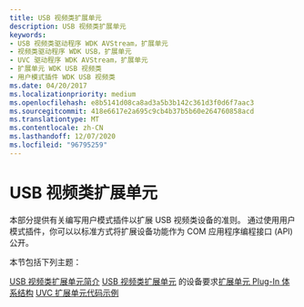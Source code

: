 ```yaml
---
title: USB 视频类扩展单元
description: USB 视频类扩展单元
keywords:
- USB 视频类驱动程序 WDK AVStream，扩展单元
- 视频类驱动程序 WDK USB，扩展单元
- UVC 驱动程序 WDK AVStream，扩展单元
- 扩展单元 WDK USB 视频类
- 用户模式插件 WDK USB 视频类
ms.date: 04/20/2017
ms.localizationpriority: medium
ms.openlocfilehash: e8b5141d08ca8ad3a5b3b142c361d3f0d6f7aac3
ms.sourcegitcommit: 418e6617e2a695c9cb4b37b5b60e264760858acd
ms.translationtype: MT
ms.contentlocale: zh-CN
ms.lasthandoff: 12/07/2020
ms.locfileid: "96795259"
---
```

# <a name="usb-video-class-extension-units"></a>USB 视频类扩展单元


本部分提供有关编写用户模式插件以扩展 USB 视频类设备的准则。 通过使用用户模式插件，你可以以标准方式将扩展设备功能作为 COM 应用程序编程接口 (API) 公开。

本节包括下列主题：

[USB 视频类扩展单元简介](introduction-to-usb-video-class-extension-units.md) 
[USB 视频类扩展单元](device-requirements-for-usb-video-class-extension-units.md) 
 的设备要求[扩展单元 Plug-In 体系结构](extension-unit-plug-in-architecture.md) 
[UVC 扩展单元代码示例](uvc-extension-unit-code-samples.md)
 

 




